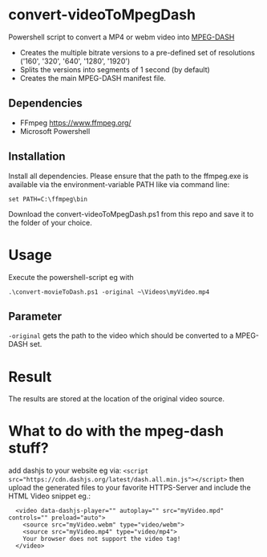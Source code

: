 # convert-videoToMpegDash
Powershell script to convert a MP4 or webm video into [MPEG-DASH](https://en.wikipedia.org/wiki/Dynamic_Adaptive_Streaming_over_HTTP)

- Creates the multiple bitrate versions to a pre-defined set of resolutions ('160', '320', '640', '1280', '1920')
- Splits the versions into segments of 1 second (by default)
- Creates the main MPEG-DASH manifest file.

## Dependencies

- FFmpeg https://www.ffmpeg.org/
- Microsoft Powershell

## Installation
Install all dependencies.
Please ensure that the path to the ffmpeg.exe is available via the environment-variable PATH like via command line:

`set PATH=C:\ffmpeg\bin`

Download the convert-videoToMpegDash.ps1 from this repo and save it to the folder of your choice.

# Usage
Execute the powershell-script eg with

`.\convert-movieToDash.ps1 -original ~\Videos\myVideo.mp4`

## Parameter
`-original` gets the path to the video which should be converted to a MPEG-DASH set.

# Result
The results are stored at the location of the original video source.

# What to do with the mpeg-dash stuff?
add dashjs to your website eg via:
`<script src="https://cdn.dashjs.org/latest/dash.all.min.js"></script>`
then upload the generated files to your favorite HTTPS-Server and include the HTML Video snippet eg.:

```
  <video data-dashjs-player="" autoplay="" src="myVideo.mpd" controls="" preload="auto">
    <source src="myVideo.webm" type="video/webm">
    <source src="myVideo.mp4" type="video/mp4">
    Your browser does not support the video tag!
  </video>
```
